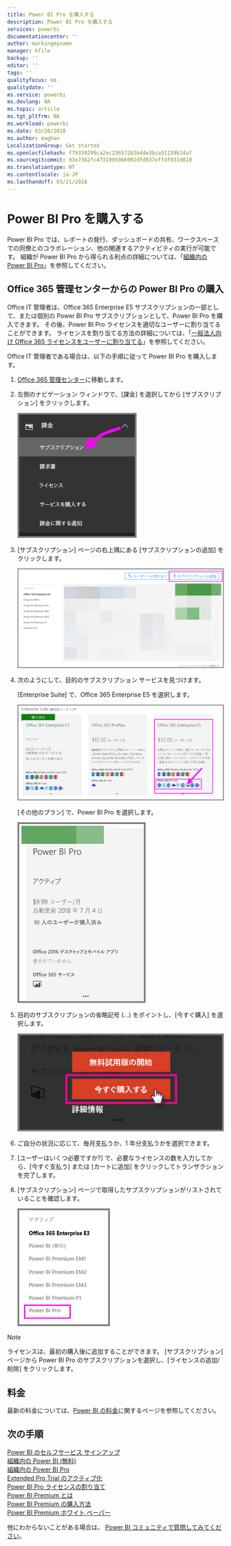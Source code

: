 ```yaml
---
title: Power BI Pro を購入する
description: Power BI Pro を購入する
services: powerbi
documentationcenter: ''
author: markingmyname
manager: kfile
backup: ''
editor: ''
tags: ''
qualityfocus: no
qualitydate: ''
ms.service: powerbi
ms.devlang: NA
ms.topic: article
ms.tgt_pltfrm: NA
ms.workload: powerbi
ms.date: 03/20/2018
ms.author: maghan
LocalizationGroup: Get started
ms.openlocfilehash: f79339299ca2ec23657263b44e3bca51159b14af
ms.sourcegitcommit: 93e7362fc47319959b6992dfd037effdf831d010
ms.translationtype: HT
ms.contentlocale: ja-JP
ms.lasthandoff: 03/21/2018
---
```

# <a name="purchasing-power-bi-pro"></a>Power BI Pro を購入する

Power BI Pro では、レポートの発行、ダッシュボードの共有、ワークスペースでの同僚とのコラボレーション、他の関連するアクティビティの実行が可能です。 組織が Power BI Pro から得られる利点の詳細については、「[組織内の Power BI Pro](service-power-bi-pro-in-your-organization.md)」を参照してください。

## <a name="purchasing-power-bi-pro-through-office-365-admin-center"></a>Office 365 管理センターからの Power BI Pro の購入

Office IT 管理者は、Office 365 Enterprise E5 サブスクリプションの一部として、または個別の Power BI Pro サブスクリプションとして、Power BI Pro を購入できます。 その後、Power BI Pro ライセンスを適切なユーザーに割り当てることができます。 ライセンスを割り当てる方法の詳細については、「[一般法人向け Office 365 ライセンスをユーザーに割り当てる](https://support.office.com/en-us/article/assign-licenses-to-users-in-office-365-for-business-997596b5-4173-4627-b915-36abac6786dc?ui=en-US&rs=en-US&ad=US)」を参照してください。

Office IT 管理者である場合は、以下の手順に従って Power BI Pro を購入します。

1. [Office 365 管理センター](https://portal.office.com/adminportal/home#/homepage)に移動します。
2. 左側のナビゲーション ウィンドウで、[課金] を選択してから [サブスクリプション] をクリックします。

    ![image](media/service-purchasing-power-bi-pro/service-purchasing-power-bi-pro-01.png)

3. [サブスクリプション] ページの右上隅にある [サブスクリプションの追加] をクリックします。

    ![image](media/service-purchasing-power-bi-pro/service-purchasing-power-bi-pro-02.png)

4. 次のようにして、目的のサブスクリプション サービスを見つけます。

    [Enterprise Suite] で、Office 365 Enterprise E5 を選択します。

    ![image](media/service-purchasing-power-bi-pro/service-purchasing-power-bi-pro-03.png)

    [その他のプラン] で、Power BI Pro を選択します。

    ![image](media/service-purchasing-power-bi-pro/service-purchasing-power-bi-pro-04.png)

5. 目的のサブスクリプションの省略記号 (...) をポイントし、[今すぐ購入] を選択します。

    ![image](media/service-purchasing-power-bi-pro/service-purchasing-power-bi-pro-05.png)

6. ご自分の状況に応じて、毎月支払うか、1 年分支払うかを選択できます。
7. [ユーザーはいくつ必要ですか?] で、必要なライセンスの数を入力してから、[今すぐ支払う] または [カートに追加] をクリックしてトランザクションを完了します。
8. [サブスクリプション] ページで取得したサブスクリプションがリストされていることを確認します。

   ![image](media/service-purchasing-power-bi-pro/service-purchasing-power-bi-pro-06.png)

> [!NOTE]
> ライセンスは、最初の購入後に追加することができます。 [サブスクリプション] ページから Power BI Pro のサブスクリプションを選択し、[ライセンスの追加/削除] をクリックします。
>

## <a name="pricing"></a>料金

最新の料金については、[Power BI の料金](https://powerbi.microsoft.com/en-us/pricing/)に関するページを参照してください。

## <a name="next-steps"></a>次の手順
[Power BI のセルフサービス サインアップ](service-admin-signing-up-for-power-bi-with-a-new-office-365-trial.md)
<br/>
[組織内の Power BI (無料)](service-admin-service-free-in-your-organization.md)
<br/>
[組織内の Power BI Pro](service-power-bi-pro-in-your-organization.md)
<br/>
[Extended Pro Trial のアクティブ化](service-extended-pro-trial.md)
<br/>
[Power BI Pro ライセンスの割り当て](service-assigning-power-bi-pro-licenses.md)
<br/>
[Power BI Premium とは](service-admin-premium-manage.md)
<br/>
[Power BI Premium の購入方法](service-admin-premium-purchase.md)
<br/>
[Power BI Premium ホワイト ペーパー](https://aka.ms/pbipremiumwhitepaper)

他にわからないことがある場合は、 [Power BI コミュニティで質問してみてください](https://community.powerbi.com/)。
